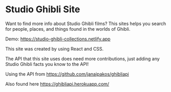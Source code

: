 # Studio Ghibli Site

Want to find more info about Studio Ghibli films? This sites helps you search for people, places, and things found in the worlds of Ghibli.

Demo: https://studio-ghibli-collections.netlify.app

This site was created by using React and CSS. 

The API that this site uses does need more contributions, just adding any Studio Ghibli facts you know to the API!

Using the API from https://github.com/janaipakos/ghibliapi

Also found here https://ghibliapi.herokuapp.com/
